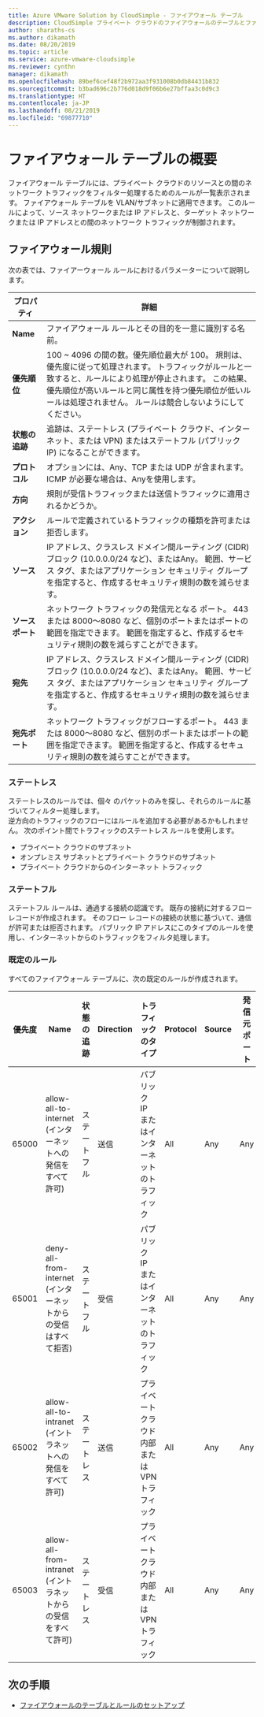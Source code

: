```yaml
---
title: Azure VMware Solution by CloudSimple - ファイアウォール テーブル
description: CloudSimple プライベート クラウドのファイアウォールのテーブルとファイアウォールのルールについて説明します。
author: sharaths-cs
ms.author: dikamath
ms.date: 08/20/2019
ms.topic: article
ms.service: azure-vmware-cloudsimple
ms.reviewer: cynthn
manager: dikamath
ms.openlocfilehash: 89bef6cef48f2b972aa3f931008b0db84431b832
ms.sourcegitcommit: b3bad696c2b776d018d9f06b6e27bffaa3c0d9c3
ms.translationtype: HT
ms.contentlocale: ja-JP
ms.lasthandoff: 08/21/2019
ms.locfileid: "69877710"
---
```

# <a name="firewall-tables-overview"></a>ファイアウォール テーブルの概要

ファイアウォール テーブルには、プライベート クラウドのリソースとの間のネットワーク トラフィックをフィルター処理するためのルールが一覧表示されます。 ファイアウォール テーブルを VLAN/サブネットに適用できます。 このルールによって、ソース ネットワークまたは IP アドレスと、ターゲット ネットワークまたは IP アドレスとの間のネットワーク トラフィックが制御されます。

## <a name="firewall-rules"></a>ファイアウォール規則

次の表では、ファイアーウォール ルールにおけるパラメーターについて説明します。

| プロパティ | 詳細 |
| ---------| --------|
| **Name** | ファイアウォール ルールとその目的を一意に識別する名前。 |
| **優先順位** | 100 ~ 4096 の間の数。優先順位最大が 100。 規則は、優先度に従って処理されます。 トラフィックがルールと一致すると、ルールにより処理が停止されます。 この結果、優先順位が高いルールと同じ属性を持つ優先順位が低いルールは処理されません。  ルールは競合しないようにしてください。 |
| **状態の追跡** | 追跡は、ステートレス (プライベート クラウド、インターネット、または VPN) またはステートフル (パブリック IP) になることができます。  |
| **プロトコル** | オプションには、Any、TCP または UDP が含まれます。 ICMP が必要な場合は、Anyを使用します。 |
| **方向** | 規則が受信トラフィックまたは送信トラフィックに適用されるかどうか。 |
| **アクション** | ルールで定義されているトラフィックの種類を許可または拒否します。 |
| **ソース** | IP アドレス、クラスレス ドメイン間ルーティング (CIDR) ブロック (10.0.0.0/24 など)、またはAny。  範囲、サービス タグ、またはアプリケーション セキュリティ グループを指定すると、作成するセキュリティ規則の数を減らせます。 |
| **ソース ポート** | ネットワーク トラフィックの発信元となる ポート。  443 または 8000～8080 など、個別のポートまたはポートの範囲を指定できます。 範囲を指定すると、作成するセキュリティ規則の数を減らすことができます。 |
| **宛先** | IP アドレス、クラスレス ドメイン間ルーティング (CIDR) ブロック (10.0.0.0/24 など)、またはAny。  範囲、サービス タグ、またはアプリケーション セキュリティ グループを指定すると、作成するセキュリティ規則の数を減らせます。  |
| **宛先ポート** | ネットワーク トラフィックがフローするポート。  443 または 8000～8080 など、個別のポートまたはポートの範囲を指定できます。 範囲を指定すると、作成するセキュリティ規則の数を減らすことができます。|

### <a name="stateless"></a>ステートレス

ステートレスのルールでは、個々 のパケットのみを探し、それらのルールに基づいてフィルター処理します。  
逆方向のトラフィックのフローにはルールを追加する必要があるかもしれません。  次のポイント間でトラフィックのステートレス ルールを使用します。

* プライベート クラウドのサブネット
* オンプレミス サブネットとプライベート クラウドのサブネット
* プライベート クラウドからのインターネット トラフィック

### <a name="stateful"></a>ステートフル

 ステートフル ルールは、通過する接続の認識です。 既存の接続に対するフロー レコードが作成されます。 そのフロー レコードの接続の状態に基づいて、通信が許可または拒否されます。  パブリック IP アドレスにこのタイプのルールを使用し、インターネットからのトラフィックをフィルタ処理します。

### <a name="default-rules"></a>既定のルール

すべてのファイアウォール テーブルに、次の既定のルールが作成されます。

|優先度|Name|状態の追跡|Direction|トラフィックのタイプ|Protocol|Source|発信元ポート|変換先|宛先ポート|Action|
|--------|----|--------------|---------|------------|--------|------|-----------|-----------|----------------|------|
|65000|allow-all-to-internet (インターネットへの発信をすべて許可)|ステートフル|送信|パブリック IP またはインターネットのトラフィック|All|Any|Any|Any|Any|Allow|
|65001|deny-all-from-internet (インターネットからの受信はすべて拒否)|ステートフル|受信|パブリック IP またはインターネットのトラフィック|All|Any|Any|Any|Any|拒否|
|65002|allow-all-to-intranet (イントラネットへの発信をすべて許可)|ステートレス|送信|プライベート クラウド内部または VPN トラフィック|All|Any|Any|Any|Any|Allow|
|65003|allow-all-from-intranet (イントラネットからの受信をすべて許可)|ステートレス|受信|プライベート クラウド内部または VPN トラフィック|All|Any|Any|Any|Any|Allow|

## <a name="next-steps"></a>次の手順

* [ファイアウォールのテーブルとルールのセットアップ](firewall.md)
